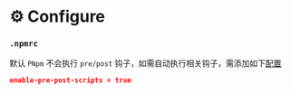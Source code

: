 # ⚙ Configure

### `.npmrc`

默认 `PNpm` 不会执行 `pre/post` 钩子，如需自动执行相关钩子，需添加如下[配置](https://pnpm.io/zh/cli/run#enable-pre-post-scripts)

```json
enable-pre-post-scripts = true
```
